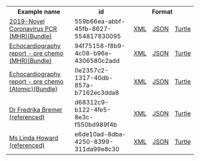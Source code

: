 <table class="list" width="100%">            
   <tr>
     <th>Example name</th>
     <th>id</th>
     <th colspan="3">Format</th>
   </tr>
   <tr>
      <td><a href="bundle-559b66ea-abbf-45fb-8627-554817830095.html">2019-Novel Coronavirus PCR (MHR)(Bundle)</a></td>
      <td>559b66ea-abbf-45fb-8627-554817830095</td>
      <td><a href="bundle-559b66ea-abbf-45fb-8627-554817830095.xml.html">XML</a></td>
      <td><a href="bundle-559b66ea-abbf-45fb-8627-554817830095.json.html">JSON</a></td>
      <td><a href="bundle-559b66ea-abbf-45fb-8627-554817830095.ttl.html">Turtle</a></td>
   </tr>
   <tr>
      <td><a href="bundle-94f75158-f8b9-4c08-b96e-4306580c2add.html">Echocardiography report - pre chemo (MHR)(Bundle)</a></td>
      <td>94f75158-f8b9-4c08-b96e-4306580c2add</td>
      <td><a href="bundle-94f75158-f8b9-4c08-b96e-4306580c2add.xml.html">XML</a></td>
      <td><a href="bundle-94f75158-f8b9-4c08-b96e-4306580c2add.json.html">JSON</a></td>
      <td><a href="bundle-94f75158-f8b9-4c08-b96e-4306580c2add.ttl.html">Turtle</a></td>
   </tr>            
   <tr>
      <td><a href="bundle-0e2357c2-1317-40db-857a-b7162ec3dda8.html">Echocardiography report - pre chemo (Atomic)(Bundle)</a></td>
      <td>0e2357c2-1317-40db-857a-b7162ec3dda8</td>
      <td><a href="bundle-0e2357c2-1317-40db-857a-b7162ec3dda8.xml.html">XML</a></td>
      <td><a href="bundle-0e2357c2-1317-40db-857a-b7162ec3dda8.json.html">JSON</a></td>
      <td><a href="bundle-0e2357c2-1317-40db-857a-b7162ec3dda8.ttl.html">Turtle</a></td>
   </tr> 
   <tr>
      <td><a href="practitioner-d68312c9-b122-4fe5-8e3c-f550bd989f4b.html">Dr Fredrika Bremer (referenced)</a></td>
      <td>d68312c9-b122-4fe5-8e3c-f550bd989f4b</td>
      <td><a href="practitioner-d68312c9-b122-4fe5-8e3c-f550bd989f4b.xml.html">XML</a></td>
      <td><a href="practitioner-d68312c9-b122-4fe5-8e3c-f550bd989f4b.json.html">JSON</a></td>
      <td><a href="practitioner-d68312c9-b122-4fe5-8e3c-f550bd989f4b.ttl.html">Turtle</a></td>
   </tr>
   <tr>
      <td><a href="practitioner-e6de10ad-8dba-4250-8399-311da99e8c30.html">Ms Linda Howard (referenced)</a></td>
      <td>e6de10ad-8dba-4250-8399-311da99e8c30</td>
      <td><a href="practitioner-e6de10ad-8dba-4250-8399-311da99e8c30.xml.html">XML</a></td>
      <td><a href="practitioner-e6de10ad-8dba-4250-8399-311da99e8c30.json.html">JSON</a></td>
      <td><a href="practitioner-e6de10ad-8dba-4250-8399-311da99e8c30.ttl.html">Turtle</a></td>
   </tr>
</table>